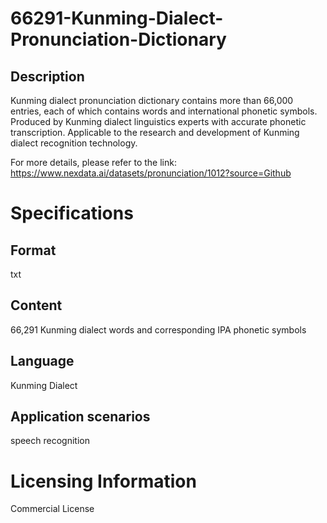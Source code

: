 # 66291-Kunming-Dialect-Pronunciation-Dictionary

## Description
Kunming dialect pronunciation dictionary contains more than 66,000 entries, each of which contains words and international phonetic symbols. Produced by Kunming dialect linguistics experts with accurate phonetic transcription. Applicable to the research and development of Kunming dialect recognition technology.

For more details, please refer to the link: https://www.nexdata.ai/datasets/pronunciation/1012?source=Github


# Specifications
## Format
txt
## Content
66,291 Kunming dialect words and corresponding IPA phonetic symbols
## Language
Kunming Dialect
## Application scenarios
speech recognition

# Licensing Information
Commercial License
